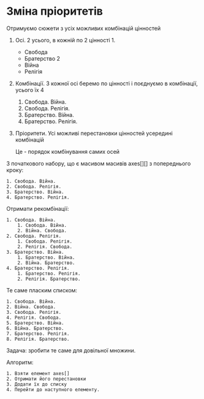 # Зміна пріоритетів

Отримуємо сюжети з усіх можливих комбінацій цінностей

1. Осі. 2 усього, в кожній по 2 цінності
    1.
    - Свобода
    - Братерство
    2
    - Війна
    - Релігія

2. Комбінації. З кожної осі беремо по цінності і поєднуємо в комбінації, усього їх 4

    1. Свобода. Війна.
    2. Свобода. Релігія.
    3. Братерство. Війна.
    4. Братерство. Релігія.

3. Пріоритети. Усі можливі перестановки цінностей усередині комбінацій

    Це - порядок комбінування самих осей

З початкового набору, що є масивом масивів axes[][] з попереднього кроку:

    1. Свобода. Війна.
    2. Свобода. Релігія.
    3. Братерство. Війна.
    4. Братерство. Релігія.

Отримати рекомбінації:

    1. Свобода. Війна.
        1. Свобода. Війна.
        2. Війна. Свобода.
    2. Свобода. Релігія.
        1. Свобода. Релігія.
        2. Релігія. Свобода.
    3. Братерство. Війна.
        1. Братерство. Війна.
        2. Війна. Братерство.
    4. Братерство. Релігія.
        1. Братерство. Релігія.
        2. Релігія. Братерство.

Те саме пласким списком:

    1. Свобода. Війна.
    2. Війна. Свобода.
    3. Свобода. Релігія.
    4. Релігія. Свобода.
    5. Братерство. Війна.
    6. Війна. Братерство.
    7. Братерство. Релігія.
    8. Релігія. Братерство.

Задача: зробити те саме для довільної множини.

Алгоритм:

    1. Взяти елемент axes[]
    2. Отримати його перестановки
    3. Додати їх до списку
    4. Перейти до наступного елементу.
